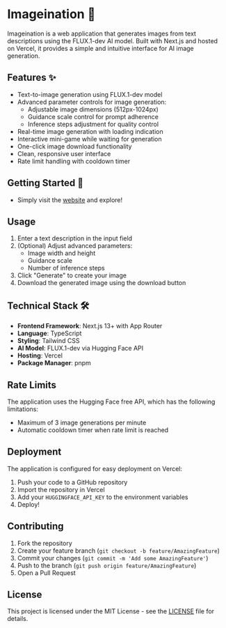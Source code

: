 # Imageination 📸

Imageination is a web application that generates images from text descriptions using the FLUX.1-dev AI model. Built with Next.js and hosted on Vercel, it provides a simple and intuitive interface for AI image generation.

## Features ✨

- Text-to-image generation using FLUX.1-dev model
- Advanced parameter controls for image generation:
  - Adjustable image dimensions (512px-1024px)
  - Guidance scale control for prompt adherence
  - Inference steps adjustment for quality control
- Real-time image generation with loading indication
- Interactive mini-game while waiting for generation
- One-click image download functionality
- Clean, responsive user interface
- Rate limit handling with cooldown timer

## Getting Started 🚀

- Simply visit the [website]() and explore!

## Usage

1. Enter a text description in the input field
2. (Optional) Adjust advanced parameters:
   - Image width and height
   - Guidance scale
   - Number of inference steps
3. Click "Generate" to create your image
4. Download the generated image using the download button

## Technical Stack 🛠️

- **Frontend Framework**: Next.js 13+ with App Router
- **Language**: TypeScript
- **Styling**: Tailwind CSS
- **AI Model**: FLUX.1-dev via Hugging Face API
- **Hosting**: Vercel
- **Package Manager**: pnpm

## Rate Limits 

The application uses the Hugging Face free API, which has the following limitations:
- Maximum of 3 image generations per minute
- Automatic cooldown timer when rate limit is reached

## Deployment

The application is configured for easy deployment on Vercel:

1. Push your code to a GitHub repository
2. Import the repository in Vercel
3. Add your `HUGGINGFACE_API_KEY` to the environment variables
4. Deploy!

## Contributing

1. Fork the repository
2. Create your feature branch (`git checkout -b feature/AmazingFeature`)
3. Commit your changes (`git commit -m 'Add some AmazingFeature'`)
4. Push to the branch (`git push origin feature/AmazingFeature`)
5. Open a Pull Request

## License

This project is licensed under the MIT License - see the [LICENSE](LICENSE) file for details.